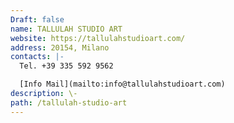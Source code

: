 ```yaml
---
Draft: false
name: TALLULAH STUDIO ART
website: https://tallulahstudioart.com/
address: 20154, Milano
contacts: |-
  Tel. +39 335 592 9562

  [Info Mail](mailto:info@tallulahstudioart.com)
description: \-
path: /tallulah-studio-art
---
```

